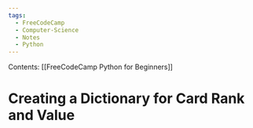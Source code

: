 ```yaml
---
tags:
  - FreeCodeCamp
  - Computer-Science
  - Notes
  - Python
---
```

Contents: [[FreeCodeCamp Python for Beginners]]
# Creating a Dictionary for Card Rank and Value